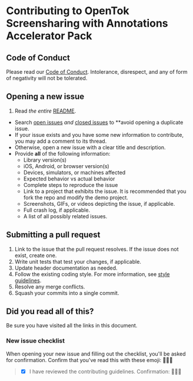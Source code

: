 # Contributing to OpenTok Screensharing with Annotations Accelerator Pack

## Code of Conduct

Please read our [Code of Conduct](./CONDUCT.md). Intolerance, disrespect, and any of form of negativity will not be tolerated.

## Opening a new issue

1. Read *the entire* [README](../README.md).
* Search [open issues](https://github.com/opentok/screensharing-annotation-acc-pack/issues) *and* [closed issues](https://github.com/opentok/screensharing-annotation-acc-pack/issues?q=is%3Aissue+is%3Aclosed) to **avoid opening a duplicate issue.
* If your issue exists and you have some new information to contribute, you may add a comment to its thread.
* Otherwise, open a new issue with a clear title and description.
* Provide **all** of the following information:
  - Library version(s)
  - iOS, Android, or browser version(s)
  - Devices, simulators, or machines affected
  - Expected behavior vs actual behavior
  - Complete steps to reproduce the issue
  - Link to a project that exhibits the issue. It is recommended that you fork the repo and modify the demo project.
  - Screenshots, GIFs, or videos depicting the issue, if applicable.
  - Full crash log, if applicable.
  - A list of all possibly related issues.

## Submitting a pull request

1. Link to the issue that the pull request resolves. If the issue does not exist, create one.
2. Write unit tests that test your changes, if applicable.
3. Update header documentation as needed.
4. Follow the existing coding style. For more information, see [style guidelines](https://github.com/NYTimes/objective-c-style-guide).
5. Resolve any merge conflicts.
6. Squash your commits into a single commit.

## Did you read all of this?

Be sure you have visited all the links in this document.

### New issue checklist

When opening your new issue and filling out the checklist, you'll be asked for confirmation. Confirm that you've read this with these emoji: :muscle::sunglasses::facepunch:

> - [x] I have reviewed the contributing guidelines. Confirmation: :muscle::sunglasses::facepunch:
